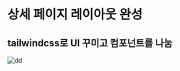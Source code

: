 # 상세 페이지 레이아웃 완성
## tailwindcss로 UI 꾸미고 컴포넌트를 나눔

![dd](https://user-images.githubusercontent.com/101965666/197181519-abdd53a8-a36b-4a5b-bb80-feeaafc14eef.PNG)
